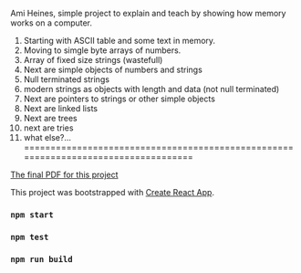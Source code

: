 Ami Heines, simple project to explain and teach by showing how memory works on a computer.
1. Starting with ASCII table and some text in memory.
2. Moving to simgle byte arrays of numbers.
3. Array of fixed size strings (wastefull)
4. Next are simple objects of numbers and strings
1. Null terminated strings
1. modern strings as objects with length and data (not null terminated)
1. Next are pointers to strings or other simple objects
1. Next are linked lists
1. Next are trees
1. next are tries
1. what else?...
===================================================================================

[The final PDF for this project](https://github.com/amih/computerMemoryOnPaper/raw/master/pdf/ComputerMemoryOnPaper.pdf)


This project was bootstrapped with [Create React App](https://github.com/facebook/create-react-app).

### `npm start`
### `npm test`
### `npm run build`
